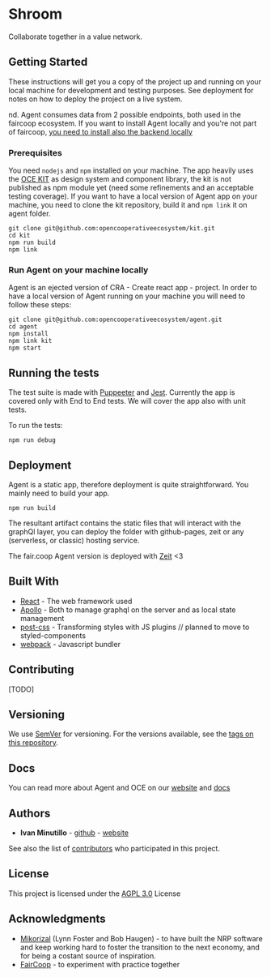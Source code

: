 # Shroom

Collaborate together in a value network.

## Getting Started

These instructions will get you a copy of the project up and running on your local machine for development and testing purposes. See deployment for notes on how to deploy the project on a live system.

nd. Agent consumes data from 2 possible endpoints, both used in the faircoop ecosystem. If you want to install Agent locally and you're not part of faircoop, [you need to install also the backend locally](https://github.com/FreedomCoop/valuenetwork/blob/master/docs/install.txt)

### Prerequisites

You need `nodejs` and `npm` installed on your machine.
The app heavily uses the [OCE KIT](https://github.com/opencooperativeecosystem/component-library) as design system and component library, the kit is not published as npm module yet (need some refinements and an acceptable testing coverage).
If you want to have a local version of Agent app on your machine, you need to clone the kit repository, build it and `npm link` it on agent folder.

```
git clone git@github.com:opencooperativeecosystem/kit.git
cd kit
npm run build
npm link
```

### Run Agent on your machine locally

Agent is an ejected version of CRA - Create react app - project.
In order to have a local version of Agent running on your machine you will need to follow these steps:

```
git clone git@github.com:opencooperativeecosystem/agent.git
cd agent
npm install
npm link kit
npm start
```

## Running the tests

The test suite is made with [Puppeeter](https://github.com/GoogleChrome/puppeteer) and [Jest](https://github.com/facebook/jest). Currently the app is covered only with End to End tests. We will cover the app also with unit tests.

To run the tests:

```
npm run debug
```

## Deployment

Agent is a static app, therefore deployment is quite straightforward. You mainly need to build your app.

```
npm run build
```
The resultant artifact contains the static files that will interact with the graphQl layer, you can deploy the folder with github-pages, zeit or any (serverless, or classic) hosting service.

The fair.coop Agent version is deployed with [Zeit](zeti.co) <3


## Built With

* [React](https://github.com/facebook/react) - The web framework used
* [Apollo](https://github.com/apollographql) - Both to manage graphql on the server and as local state management
* [post-css](https://github.com/postcss/postcss) - Transforming styles with JS plugins // planned to move to styled-components
* [webpack](https://github.com/webpack/webpack) - Javascript bundler

## Contributing
[TODO]

## Versioning

We use [SemVer](http://semver.org/) for versioning. For the versions available, see the [tags on this repository](https://github.com/opencooperativeecosystem/agent/tags). 

## Docs
You can read more about Agent and OCE on our [website](https://opencoopecosystem.net) and [docs](https://docs.opencoopecosystem.net)

## Authors

* **Ivan Minutillo** - [github](https://github.com/ivanminutillo) - [website](https://ivanminutillo.com)

See also the list of [contributors](https://github.com/your/project/contributors) who participated in this project.

## License

This project is licensed under the [AGPL 3.0](https://www.gnu.org/licenses/agpl-3.0.html) License

## Acknowledgments

* [Mikorizal](http://mikorizal.org/) (Lynn Foster and Bob Haugen) - to have built the NRP software and keep working hard to foster the transition to the next economy, and for being a costant source of inspiration.
* [FairCoop](https://fair.coop) - to experiment with practice together

